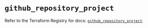 # `github_repository_project`

Refer to the Terraform Registry for docs: [`github_repository_project`](https://registry.terraform.io/providers/integrations/github/6.3.0/docs/resources/repository_project).
